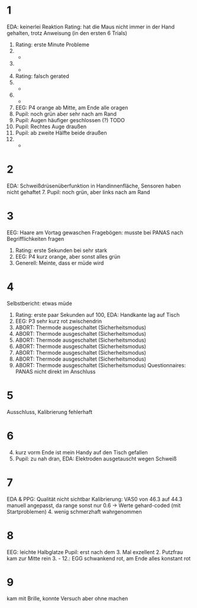 # 1
EDA: keinerlei Reaktion
Rating: hat die Maus nicht immer in der Hand gehalten, trotz Anweisung (in den ersten 6 Trials)
1. Rating: erste Minute Probleme
2. -
3. -
4. Rating: falsch gerated
5. -
6. -
7. EEG: P4 orange ab Mitte, am Ende alle oragen
8. Pupil: noch grün aber sehr nach am Rand
9. Pupil: Augen häufiger geschlossen (?) TODO
10. Pupil: Rechtes Auge draußen
11. Pupil: ab zweite Hälfte beide draußen
12. -

# 2
EDA: Schweißdrüsenüberfunktion in Handinnenfläche, Sensoren haben nicht gehaftet
7. Pupil: noch grün, aber links nach am Rand

# 3
EEG: Haare am Vortag gewaschen
Fragebögen: musste bei PANAS nach Begrifflichkeiten fragen
1. Rating: erste Sekunden bei sehr stark
3. EEG: P4 kurz orange, aber sonst alles grün
11. Generell: Meinte, dass er müde wird

# 4
Selbstbericht: etwas müde
1. Rating: erste paar Sekunden auf 100, EDA: Handkante lag auf Tisch
5. EEG: P3 sehr kurz rot zwischendrin
6. ABORT: Thermode ausgeschaltet (Sicherheitsmodus)
7. ABORT: Thermode ausgeschaltet (Sicherheitsmodus)
8. ABORT: Thermode ausgeschaltet (Sicherheitsmodus)
9. ABORT: Thermode ausgeschaltet (Sicherheitsmodus)
10. ABORT: Thermode ausgeschaltet (Sicherheitsmodus)
11. ABORT: Thermode ausgeschaltet (Sicherheitsmodus)
12. ABORT: Thermode ausgeschaltet (Sicherheitsmodus)
Questionnaires: PANAS nicht direkt im Anschluss

# 5
Ausschluss, Kalibrierung fehlerhaft

# 6
4. kurz vorm Ende ist mein Handy auf den Tisch gefallen
8. Pupil: zu nah dran, EDA: Elektroden ausgetauscht wegen Schweiß

# 7
EDA & PPG: Qualität nicht sichtbar
Kalibrierung: VAS0 von 46.3 auf 44.3 manuell angepasst, da range sonst nur 0.6 -> Werte gehard-coded (mit Startproblemen)
4. wenig schmerzhaft wahrgenommen

# 8
EEG: leichte Halbglatze
Pupil: erst nach dem 3. Mal exzellent
2. Putzfrau kam zur Mitte rein
3. - 12.: EGG schwankend rot, am Ende alles konstant rot

# 9
kam mit Brille, konnte Versuch aber ohne machen 